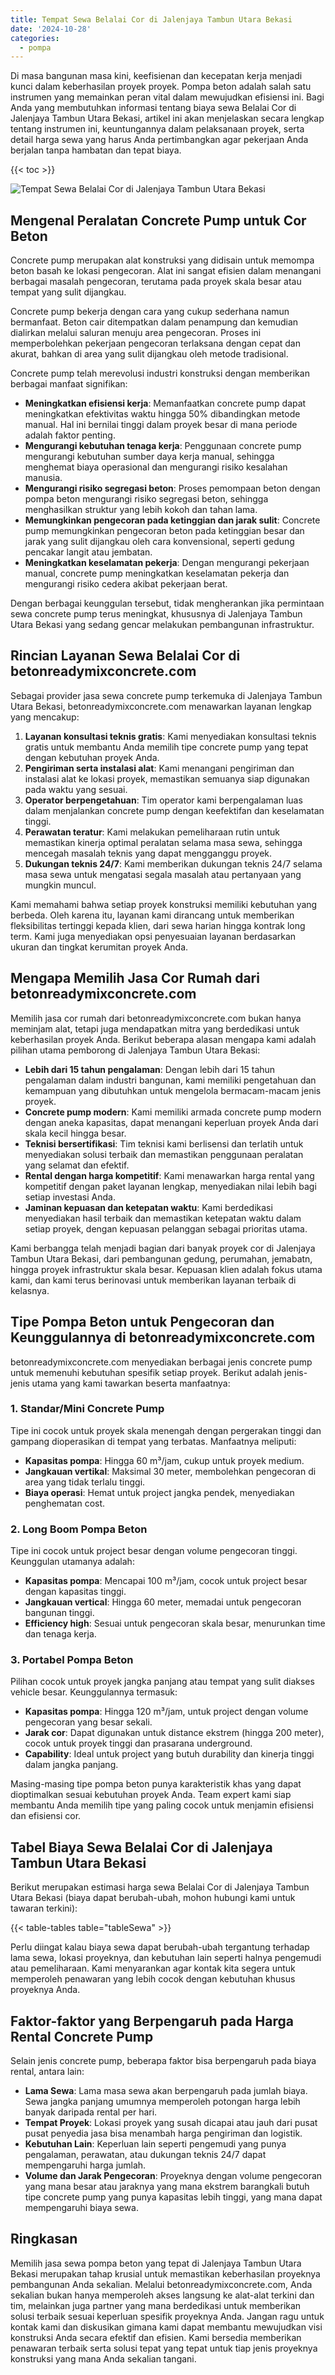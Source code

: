 ```yaml
---
title: Tempat Sewa Belalai Cor di Jalenjaya Tambun Utara Bekasi
date: '2024-10-28'
categories:
  - pompa
---
```


Di masa bangunan masa kini, keefisienan dan kecepatan kerja menjadi kunci dalam keberhasilan proyek proyek. Pompa beton adalah salah satu instrumen yang memainkan peran vital dalam mewujudkan efisiensi ini. Bagi Anda yang membutuhkan informasi tentang biaya sewa Belalai Cor di Jalenjaya Tambun Utara Bekasi, artikel ini akan menjelaskan secara lengkap tentang instrumen ini, keuntungannya dalam pelaksanaan proyek, serta detail harga sewa yang harus Anda pertimbangkan agar pekerjaan Anda berjalan tanpa hambatan dan tepat biaya.

{{< toc >}}

![Tempat Sewa Belalai Cor di Jalenjaya Tambun Utara Bekasi](https://betoncor8.github.io/pump/concrete-pump%20(16).png)

## Mengenal Peralatan Concrete Pump untuk Cor Beton

Concrete pump merupakan alat konstruksi yang didisain untuk memompa beton basah ke lokasi pengecoran. Alat ini sangat efisien dalam menangani berbagai masalah pengecoran, terutama pada proyek skala besar atau tempat yang sulit dijangkau.

Concrete pump bekerja dengan cara yang cukup sederhana namun bermanfaat. Beton cair ditempatkan dalam penampung dan kemudian dialirkan melalui saluran menuju area pengecoran. Proses ini memperbolehkan pekerjaan pengecoran terlaksana dengan cepat dan akurat, bahkan di area yang sulit dijangkau oleh metode tradisional.

Concrete pump telah merevolusi industri konstruksi dengan memberikan berbagai manfaat signifikan:

- **Meningkatkan efisiensi kerja**: Memanfaatkan concrete pump dapat meningkatkan efektivitas waktu hingga 50% dibandingkan metode manual. Hal ini bernilai tinggi dalam proyek besar di mana periode adalah faktor penting.
- **Mengurangi kebutuhan tenaga kerja**: Penggunaan concrete pump mengurangi kebutuhan sumber daya kerja manual, sehingga menghemat biaya operasional dan mengurangi risiko kesalahan manusia.
- **Mengurangi risiko segregasi beton**: Proses pemompaan beton dengan pompa beton mengurangi risiko segregasi beton, sehingga menghasilkan struktur yang lebih kokoh dan tahan lama.
- **Memungkinkan pengecoran pada ketinggian dan jarak sulit**: Concrete pump memungkinkan pengecoran beton pada ketinggian besar dan jarak yang sulit dijangkau oleh cara konvensional, seperti gedung pencakar langit atau jembatan.
- **Meningkatkan keselamatan pekerja**: Dengan mengurangi pekerjaan manual, concrete pump meningkatkan keselamatan pekerja dan mengurangi risiko cedera akibat pekerjaan berat.

Dengan berbagai keunggulan tersebut, tidak mengherankan jika permintaan sewa concrete pump terus meningkat, khususnya di Jalenjaya Tambun Utara Bekasi yang sedang gencar melakukan pembangunan infrastruktur.

## Rincian Layanan Sewa Belalai Cor di betonreadymixconcrete.com

Sebagai provider jasa sewa concrete pump terkemuka di Jalenjaya Tambun Utara Bekasi, betonreadymixconcrete.com menawarkan layanan lengkap yang mencakup:

1. **Layanan konsultasi teknis gratis**: Kami menyediakan konsultasi teknis gratis untuk membantu Anda memilih tipe concrete pump yang tepat dengan kebutuhan proyek Anda.
2. **Pengiriman serta instalasi alat**: Kami menangani pengiriman dan instalasi alat ke lokasi proyek, memastikan semuanya siap digunakan pada waktu yang sesuai.
3. **Operator berpengetahuan**: Tim operator kami berpengalaman luas dalam menjalankan concrete pump dengan keefektifan dan keselamatan tinggi.
4. **Perawatan teratur**: Kami melakukan pemeliharaan rutin untuk memastikan kinerja optimal peralatan selama masa sewa, sehingga mencegah masalah teknis yang dapat mengganggu proyek.
5. **Dukungan teknis 24/7**: Kami memberikan dukungan teknis 24/7 selama masa sewa untuk mengatasi segala masalah atau pertanyaan yang mungkin muncul.

Kami memahami bahwa setiap proyek konstruksi memiliki kebutuhan yang berbeda. Oleh karena itu, layanan kami dirancang untuk memberikan fleksibilitas tertinggi kepada klien, dari sewa harian hingga kontrak long term. Kami juga menyediakan opsi penyesuaian layanan berdasarkan ukuran dan tingkat kerumitan proyek Anda.

## Mengapa Memilih Jasa Cor Rumah dari betonreadymixconcrete.com

Memilih jasa cor rumah dari betonreadymixconcrete.com bukan hanya meminjam alat, tetapi juga mendapatkan mitra yang berdedikasi untuk keberhasilan proyek Anda. Berikut beberapa alasan mengapa kami adalah pilihan utama pemborong di Jalenjaya Tambun Utara Bekasi:

- **Lebih dari 15 tahun pengalaman**: Dengan lebih dari 15 tahun pengalaman dalam industri bangunan, kami memiliki pengetahuan dan kemampuan yang dibutuhkan untuk mengelola bermacam-macam jenis proyek.
- **Concrete pump modern**: Kami memiliki armada concrete pump modern dengan aneka kapasitas, dapat menangani keperluan proyek Anda dari skala kecil hingga besar.
- **Teknisi bersertifikasi**: Tim teknisi kami berlisensi dan terlatih untuk menyediakan solusi terbaik dan memastikan penggunaan peralatan yang selamat dan efektif.
- **Rental dengan harga kompetitif**: Kami menawarkan harga rental yang kompetitif dengan paket layanan lengkap, menyediakan nilai lebih bagi setiap investasi Anda.
- **Jaminan kepuasan dan ketepatan waktu**: Kami berdedikasi menyediakan hasil terbaik dan memastikan ketepatan waktu dalam setiap proyek, dengan kepuasan pelanggan sebagai prioritas utama.

Kami berbangga telah menjadi bagian dari banyak proyek cor di Jalenjaya Tambun Utara Bekasi, dari pembangunan gedung, perumahan, jemabatn, hingga proyek infrastruktur skala besar. Kepuasan klien adalah fokus utama kami, dan kami terus berinovasi untuk memberikan layanan terbaik di kelasnya.

## Tipe Pompa Beton untuk Pengecoran dan Keunggulannya di betonreadymixconcrete.com

betonreadymixconcrete.com menyediakan berbagai jenis concrete pump untuk memenuhi kebutuhan spesifik setiap proyek. Berikut adalah jenis-jenis utama yang kami tawarkan beserta manfaatnya:

### 1\. Standar/Mini Concrete Pump

Tipe ini cocok untuk proyek skala menengah dengan pergerakan tinggi dan gampang dioperasikan di tempat yang terbatas. Manfaatnya meliputi:

- **Kapasitas pompa**: Hingga 60 m³/jam, cukup untuk proyek medium.
- **Jangkauan vertikal**: Maksimal 30 meter, membolehkan pengecoran di area yang tidak terlalu tinggi.
- **Biaya operasi**: Hemat untuk project jangka pendek, menyediakan penghematan cost.

### 2\. Long Boom Pompa Beton

Tipe ini cocok untuk project besar dengan volume pengecoran tinggi. Keunggulan utamanya adalah:

- **Kapasitas pompa**: Mencapai 100 m³/jam, cocok untuk project besar dengan kapasitas tinggi.
- **Jangkauan vertical**: Hingga 60 meter, memadai untuk pengecoran bangunan tinggi.
- **Efficiency high**: Sesuai untuk pengecoran skala besar, menurunkan time dan tenaga kerja.

### 3\. Portabel Pompa Beton

Pilihan cocok untuk proyek jangka panjang atau tempat yang sulit diakses vehicle besar. Keunggulannya termasuk:

- **Kapasitas pompa**: Hingga 120 m³/jam, untuk project dengan volume pengecoran yang besar sekali.
- **Jarak cor**: Dapat digunakan untuk distance ekstrem (hingga 200 meter), cocok untuk proyek tinggi dan prasarana underground.
- **Capability**: Ideal untuk project yang butuh durability dan kinerja tinggi dalam jangka panjang.

Masing-masing tipe pompa beton punya karakteristik khas yang dapat dioptimalkan sesuai kebutuhan proyek Anda. Team expert kami siap membantu Anda memilih tipe yang paling cocok untuk menjamin efisiensi dan efisiensi cor.

## Tabel Biaya Sewa Belalai Cor di Jalenjaya Tambun Utara Bekasi

Berikut merupakan estimasi harga sewa Belalai Cor di Jalenjaya Tambun Utara Bekasi (biaya dapat berubah-ubah, mohon hubungi kami untuk tawaran terkini):

{{< table-tables table="tableSewa" >}}

Perlu diingat kalau biaya sewa dapat berubah-ubah tergantung terhadap lama sewa, lokasi proyeknya, dan kebutuhan lain seperti halnya pengemudi atau pemeliharaan. Kami menyarankan agar kontak kita segera untuk memperoleh penawaran yang lebih cocok dengan kebutuhan khusus proyeknya Anda.

## Faktor-faktor yang Berpengaruh pada Harga Rental Concrete Pump

Selain jenis concrete pump, beberapa faktor bisa berpengaruh pada biaya rental, antara lain:

- **Lama Sewa**: Lama masa sewa akan berpengaruh pada jumlah biaya. Sewa jangka panjang umumnya memperoleh potongan harga lebih banyak daripada rental per hari.
- **Tempat Proyek**: Lokasi proyek yang susah dicapai atau jauh dari pusat pusat penyedia jasa bisa menambah harga pengiriman dan logistik.
- **Kebutuhan Lain**: Keperluan lain seperti pengemudi yang punya pengalaman, perawatan, atau dukungan teknis 24/7 dapat mempengaruhi harga jumlah.
- **Volume dan Jarak Pengecoran**: Proyeknya dengan volume pengecoran yang mana besar atau jaraknya yang mana ekstrem barangkali butuh tipe concrete pump yang punya kapasitas lebih tinggi, yang mana dapat mempengaruhi biaya sewa.

## Ringkasan

Memilih jasa sewa pompa beton yang tepat di Jalenjaya Tambun Utara Bekasi merupakan tahap krusial untuk memastikan keberhasilan proyeknya pembangunan Anda sekalian. Melalui betonreadymixconcrete.com, Anda sekalian bukan hanya memperoleh akses langsung ke alat-alat terkini dan tim, melainkan juga partner yang mana berdedikasi untuk memberikan solusi terbaik sesuai keperluan spesifik proyeknya Anda. Jangan ragu untuk kontak kami dan diskusikan gimana kami dapat membantu mewujudkan visi konstruksi Anda secara efektif dan efisien. Kami bersedia memberikan penawaran terbaik serta solusi tepat yang tepat untuk tiap jenis proyeknya konstruksi yang mana Anda sekalian tangani.
